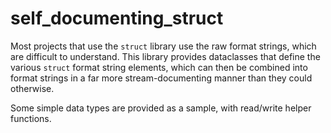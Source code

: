 # self_documenting_struct

Most projects that use the `struct` library use the raw format strings,
which are difficult to understand. This library provides dataclasses
that define the various `struct` format string elements, which can 
then be combined into format strings in a far more stream-documenting manner
than they could otherwise.

Some simple data types are provided as a sample, with read/write helper functions.